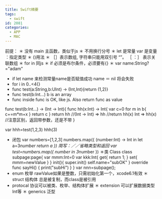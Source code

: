 ```yaml
---
title: Swift精要
tags:
  - swift
id: 2081
categories:
  - APP
  - MAC
---
```


前提：
＊ 没有 main 主函数，类似于js
＊ 不用换行分号
＊ let 是常量 var 是变量 ：指定类型
＊ ()用法
＊ ［］表示数组, 字符串只能用双引号 “”。 ［ ：］ 表示关联数组
＊ for in 同js
＊ if 必须是布尔条件，必须要有{}
＊ var name:String?="adam"
* if let name 来检测常量name是否赋值成功 name ＝ nil 将会失败
* for i in 0..<4{}
* func test(a:String,b:UInt) -> (Int,Int){return (1,2)}
* func test(b:Int...)  b is an array
* func inside func is OK, like js. Also return func as value

func test(b:Int...) -> (Int -> Int){
    func hh(x:Int) -> Int{
        var c=0
        for m in b{
            c+=m*m+x
        }
        return c
    }
    return hh   //(Int -> Int)  => hh
    //return hh(x)  Int => hh(x)   //注意区别，返回带参数，还是不带
}

var hhh=test(1,2,3)
hhh(3)

* 闭包
var numbers=[1,2,3]
numbers.map({
    (number:Int) -> Int in
    let a=3*number
    return a
})
简写：／／省略类型和返回
var test=numbers.map({ number in 3*number })
＊类 Class
class subpage:page{
    var mmm:Int=0
    var kkk:Int{
        get{
            return 1;
    }
        set{
            mmm=newValue
    }
    }
    init(){
        super.init()
        self.name="subOK"
    }
    override func sayHi() {
        print("subHi")
    }
}
var nnn=subpage();
* enum 枚举 rawValue如果是整数，只需初始化第一个，xcode6.1有效
＊ struct 结构体 总是被复制，而class是被引用
* protocal 协议可以被类、枚举、结构体扩展
＊ extension 可以扩展数据类型Int等
＊ generics 泛型

  